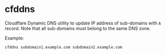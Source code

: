 # cfddns

Cloudflare Dynamic DNS utility to update IP address of sub-domains with `A` record. Note that all sub-domains must belong to the same DNS zone.

Example:

```sh
cfddns subdomain1.example.com subdomain2.example.com
```
